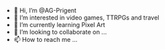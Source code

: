 - 👋 Hi, I’m @AG-Prigent
- 👀 I’m interested in video games, TTRPGs and travel
- 🌱 I’m currently learning Pixel Art
- 💞️ I’m looking to collaborate on ...
- 📫 How to reach me ...

<!---
AG-Prigent/AG-Prigent is a ✨ special ✨ repository because its `README.md` (this file) appears on your GitHub profile.
You can click the Preview link to take a look at your changes.
--->
